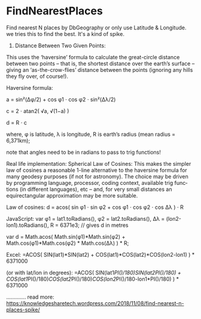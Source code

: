 # FindNearestPlaces
Find nearest N places by DbGeography or only use Latitude &amp; Longitude. we tries this to find the best. It's a kind of spike.

1. Distance Between Two Given Points:

This uses the ‘haversine’ formula to calculate the great-circle distance between two points – that is,  the shortest distance over the earth’s surface – giving an ‘as-the-crow-flies’ distance between the points (ignoring any hills they fly over, of course!).

Haversine formula:

a = sin²(Δφ/2) + cos φ1 ⋅ cos φ2 ⋅ sin²(Δλ/2)

c = 2 ⋅ atan2( √a, √(1−a) )

d = R ⋅ c

where, φ is latitude, λ is longitude, R is earth’s radius (mean radius = 6,371km);

note that angles need to be in radians to pass to trig functions!

Real life implementation: Spherical Law of Cosines:
This makes the simpler law of cosines a reasonable 1-line alternative to the haversine formula for many geodesy purposes (if not for astronomy). The choice may be driven by programming language, 
processor, coding context, available trig func­tions (in different languages), etc – and, for very small distances an equirectangular approxima­tion may be more suitable.

Law of cosines: d = acos( sin φ1 ⋅ sin φ2 + cos φ1 ⋅ cos φ2 ⋅ cos Δλ ) ⋅ R

JavaScript: 
var φ1 = lat1.toRadians(), φ2 = lat2.toRadians(), Δλ = (lon2-lon1).toRadians(), R = 6371e3; // gives d in metres

var d = Math.acos( Math.sin(φ1)*Math.sin(φ2) + Math.cos(φ1)*Math.cos(φ2) * Math.cos(Δλ) ) * R;

Excel: =ACOS( SIN(lat1)*SIN(lat2) + COS(lat1)*COS(lat2)*COS(lon2-lon1) ) * 6371000

(or with lat/lon in degrees): =ACOS( SIN(lat1*PI()/180)*SIN(lat2*PI()/180) + COS(lat1*PI()/180)*COS(lat2*PI()/180)*COS(lon2*PI()/180-lon1*PI()/180) ) * 6371000

.............
read more:
https://knowledgesharetech.wordpress.com/2018/11/08/find-nearest-n-places-spike/
